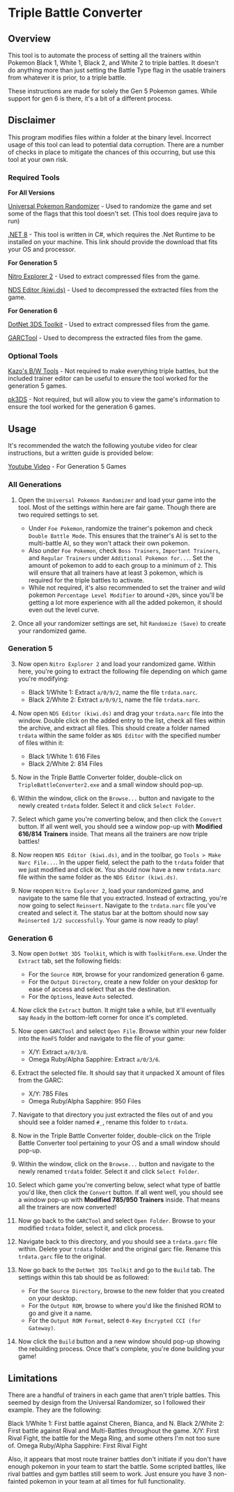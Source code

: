 # Triple Battle Converter

## Overview

This tool is to automate the process of setting all the trainers within Pokemon Black 1, White 1, Black 2, and White 2 to triple battles. It doesn't do anything more than just setting the Battle Type flag in the usable trainers from whatever it is prior, to a triple battle.

These instructions are made for solely the Gen 5 Pokemon games. While support for gen 6 is there, it's a bit of a different process.

## Disclaimer

This program modifies files within a folder at the binary level. Incorrect usage of this tool can lead to potential data corruption. There are a number of checks in place to mitigate the chances of this occurring, but use this tool at your own risk.

### Required Tools

**For All Versions**

[Universal Pokemon Randomizer](https://github.com/Ajarmar/universal-pokemon-randomizer-zx/releases) - Used to randomize the game and set some of the flags that this tool doesn't set. (This tool does require java to run)

[.NET 8](https://dotnet.microsoft.com/en-us/download) - This tool is written in C#, which requires the .Net Runtime to be installed on your machine. This link should provide the download that fits your OS and processor.

**For Generation 5**

[Nitro Explorer 2](https://projectpokemon.org/home/files/file/2070-nitro-explorer/) - Used to extract compressed files from the game.

[NDS Editor (kiwi.ds)](https://projectpokemon.org/home/files/file/2073-nds-editor-kiwids/) - Used to decompressed the extracted files from the game.

**For Generation 6**

[DotNet 3DS Toolkit](https://github.com/evandixon/DotNet3dsToolkit/releases/tag/1.4.6) - Used to extract compressed files from the game.

[GARCTool](https://github.com/kwsch/GARCTool/releases/tag/1.3a) - Used to decompress the extracted files from the game.

### Optional Tools

[Kazo's B/W Tools](https://projectpokemon.org/home/forums/topic/13424-kazos-bw-tools/) - Not required to make everything triple battles, but the included trainer editor can be useful to ensure the tool worked for the generation 5 games.

[pk3DS](https://projectpokemon.org/home/forums/topic/34377-pk3ds-pok%C3%A9mon-3ds-rom-editor-and-randomizer/) - Not required, but will allow you to view the game's information to ensure the tool worked for the generation 6 games.

## Usage

It's recommended the watch the following youtube video for clear instructions, but a written guide is provided below:

[Youtube Video](https://www.youtube.com/watch?v=u3LQNY04gO8&lc) - For Generation 5 Games

### All Generations

1. Open the `Universal Pokemon Randomizer` and load your game into the tool. Most of the settings within here are fair game. Though there are two required settings to set.
   - Under `Foe Pokemon`, randomize the trainer's pokemon and check `Double Battle Mode`. This ensures that the trainer's AI is set to the multi-battle AI, so they won't attack their own pokemon.
   - Also under `Foe Pokemon`, check `Boss Trainers`, `Important Trainers`, and `Regular Trainers` under `Additional Pokemon for...`. Set the amount of pokemon to add to each group to a minimum of `2`. This will ensure that all trainers have at least 3 pokemon, which is required for the triple battles to activate.
   - While not required, it's also recommended to set the trainer and wild pokemon `Percentage Level Modifier` to around `+20%`, since you'll be getting a lot more experience with all the added pokemon, it should even out the level curve.

2. Once all your randomizer settings are set, hit `Randomize (Save)` to create your randomized game.

### Generation 5

3. Now open `Nitro Explorer 2` and load your randomized game. Within here, you're going to extract the following file depending on which game you're modifying:
    - Black 1/White 1: Extract `a/0/9/2`, name the file `trdata.narc`.
    - Black 2/White 2: Extract `a/0/9/1`, name the file `trdata.narc`.

4. Now open `NDS Editor (kiwi.ds)` and drag your `trdata.narc` file into the window. Double click on the added entry to the list, check all files within the archive, and extract all files. This should create a folder named `trdata` within the same folder as `NDS Editor` with the specified number of files within it:
    - Black 1/White 1: 616 Files
    - Black 2/White 2: 814 Files

5. Now in the Triple Battle Converter folder, double-click on `TripleBattleConverter2.exe` and a small window should pop-up.

6. Within the window, click on the `Browse...` button and navigate to the newly created `trdata` folder. Select it and click `Select Folder`.

7. Select which game you're converting below, and then click the `Convert` button.
   If all went well, you should see a window pop-up with **Modified 616/814 Trainers** inside. That means all the trainers are now triple battles!

8. Now reopen `NDS Editor (kiwi.ds)`, and in the toolbar, go `Tools > Make Narc File...`. In the upper field, select the path to the `trdata` folder that we just modified and click `OK`. You should now have a new `trdata.narc` file within the same folder as the `NDS Editor (kiwi.ds)`.

9. Now reopen `Nitro Explorer 2`, load your randomized game, and navigate to the same file that you extracted. Instead of extracting, you're now going to select `Reinsert`. Navigate to the `trdata.narc` file you've created and select it. The status bar at the bottom should now say `Reinserted 1/2 successfully`. Your game is now ready to play!

### Generation 6

3. Now open `DotNet 3DS Toolkit`, which is with `ToolkitForm.exe`. Under the `Extract` tab, set the following fields:
    - For the `Source ROM`, browse for your randomized generation 6 game.
    - For the `Output Directory`, create a new folder on your desktop for ease of access and select that as the destination.
    - For the `Options`, leave `Auto` selected.

4. Now click the `Extract` button. It might take a while, but it'll eventually say `Ready` in the bottom-left corner for once it's completed.

5. Now open `GARCTool` and select `Open File`. Browse within your new folder into the `RomFS` folder and navigate to the file of your game:
    - X/Y: Extract `a/0/3/8`.
    - Omega Ruby/Alpha Sapphire: Extract `a/0/3/6`.

6. Extract the selected file. It should say that it unpacked X amount of files from the GARC:
    - X/Y: 785 Files
    - Omega Ruby/Alpha Sapphire: 950 Files

7. Navigate to that directory you just extracted the files out of and you should see a folder named `#_`, rename this folder to `trdata`.

5. Now in the Triple Battle Converter folder, double-click on the Triple Battle Converter tool pertaining to your OS and a small window should pop-up.

6. Within the window, click on the `Browse...` button and navigate to the newly renamed `trdata` folder. Select it and click `Select Folder`.

7. Select which game you're converting below, select what type of battle you'd like, then click the `Convert` button.
   If all went well, you should see a window pop-up with **Modified 785/950 Trainers** inside. That means all the trainers are now converted!

8. Now go back to the `GARCTool` and select `Open Folder`. Browse to your modified `trdata` folder, select it, and click process.

9. Navigate back to this directory, and you should see a `trdata.garc` file within. Delete your `trdata` folder and the original garc file. Rename this `trdata.garc` file to the original.

10. Now go back to the `DotNet 3DS Toolkit` and go to the `Build` tab. The settings within this tab should be as followed:
    - For the `Source Directory`, browse to the new folder that you created on your desktop.
    - For the `Output ROM`, browse to where you'd like the finished ROM to go and give it a name.
    - For the `Output ROM Format`, select `0-Key Encrypted CCI (for Gateway)`.

11. Now click the `Build` button and a new window should pop-up showing the rebuilding process. Once that's complete, you're done building your game!

## Limitations

There are a handful of trainers in each game that aren't triple battles. This seemed by design from the Universal Randomizer, so I followed their example. They are the following:

Black 1/White 1: First battle against Cheren, Bianca, and N.
Black 2/White 2: First battle against Rival and Multi-Battles throughout the game.
X/Y: First Rival Fight, the battle for the Mega Ring, and some others I'm not too sure of.
Omega Ruby/Alpha Sapphire: First Rival Fight

Also, it appears that most route trainer battles don't initiate if you don't have enough pokemon in your team to start the battle. Some scripted battles, like rival battles and gym battles still seem to work. Just ensure you have 3 non-fainted pokemon in your team at all times for full functionality.